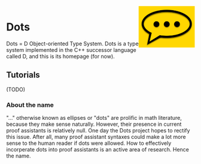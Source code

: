 <img width="150" align="right" src="img/comment-bubble-dots.png" />

# Dots
Dots = D Object-oriented Type System.   Dots is a type system implemented in the C++ successor language called D, and this is its homepage (for now).

## Tutorials
(TODO)


### About the name
"..." otherwise known as ellipses or "dots" are prolific in math literature, because they make sense naturally.  However, their presence in current proof assistants is relatively null.  One day the Dots project hopes to rectify this issue.  After all, many proof assistant syntaxes could make a lot more sense to the human reader if dots were allowed.  How to effectively incorperate dots into proof assistants is an active area of research. Hence the name.  
